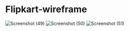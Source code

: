 # Flipkart-wireframe
![Screenshot (49)](https://github.com/user-attachments/assets/987caf6e-7aca-4355-80ee-6ba9850b9cd0)
![Screenshot (50)](https://github.com/user-attachments/assets/6a22a1eb-a8e6-4280-8d2c-06c9f0a0a6e9)
![Screenshot (51)](https://github.com/user-attachments/assets/9e4ed5a3-3c59-4fcf-be19-0aec4aed5d6b)



